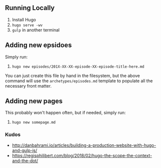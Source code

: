 ## Running Locally

1. Install Hugo
2. `hugo serve -wv`
3. `gulp` in another terminal

## Adding new epsidoes

Simply run:

1. `hugo new episodes/201X-XX-XX-episode-XX-episode-title-here.md`

You can just create this file by hand in the filesystem, but the above command will use the
`archetypes/episodes.md` template to populate all the necessary front matter.

## Adding new pages

This probably won't happen often, but if needed, simply run:

1. `hugo new somepage.md`

### Kudos

- http://danbahrami.io/articles/building-a-production-website-with-hugo-and-gulp-js/
- https://regisphilibert.com/blog/2018/02/hugo-the-scope-the-context-and-the-dot/